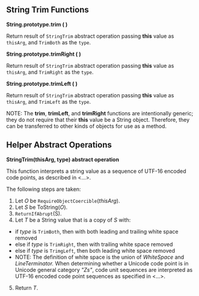 ## String Trim Functions

**String.prototype.trim ( )**

Return result of `StringTrim` abstract operation passing **this** value as `thisArg`, and `TrimBoth` as the `type`.

**String.prototype.trimRight ( )**

Return result of `StringTrim` abstract operation passing **this** value as `thisArg`, and `TrimRight` as the `type`.

**String.prototype.trimLeft ( )**

Return result of `StringTrim` abstract operation passing **this** value as `thisArg`, and `TrimLeft` as the `type`.

NOTE: The **trim**, **trimLeft**, and **trimRight** functions are intentionally generic; they do not require that their **this** value be a String object. Therefore, they can be transferred to other kinds of objects for use as a method.

## Helper Abstract Operations

**StringTrim(thisArg, type) abstract operation**

This function interprets a string value as a sequence of UTF-16 encoded code points, as described in <...>.

The following steps are taken:

1. Let _O_ be `RequireObjectCoercible`(_thisArg_).
2. Let _S_ be ToString(_O_).
3. `ReturnIfAbrupt`(S).
4. Let _T_ be a String value that is a copy of _S_ with:
  * if _type_ is `TrimBoth`, then with both leading and trailing white space removed
  * else if _type_ is `TrimRight`, then with trailing white space removed
  * else if _type_ is `TrimgLeft`, then both leading white space removed
  * NOTE: The definition of white space is the union of _WhiteSpace_ and _LineTerminator._ When determining whether a Unicode code point is in Unicode general category _"Zs"_, code unit sequences are interpreted as UTF-16 encoded code point sequences as specified in <...>.
5. Return _T_.
